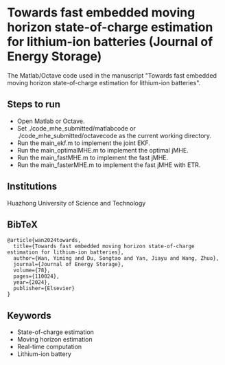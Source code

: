 # Towards fast embedded moving horizon state-of-charge estimation for lithium-ion batteries (Journal of Energy Storage)
The Matlab/Octave code used in the manuscript "Towards fast embedded moving horizon state-of-charge estimation for lithium-ion batteries".

## Steps to run
* Open Matlab or Octave.
* Set ./code_mhe_submitted/matlabcode or  ./code_mhe_submitted/octavecode as the current working directory.
* Run the main_ekf.m to implement the joint EKF.
* Run the main_optimalMHE.m to implement the optimal jMHE.
* Run the main_fastMHE.m to implement the fast jMHE.
* Run the main_fasterMHE.m to implement the fast jMHE with ETR.

## Institutions
Huazhong University of Science and Technology

## BibTeX
```
@article{wan2024towards,
  title={Towards fast embedded moving horizon state-of-charge estimation for lithium-ion batteries},
  author={Wan, Yiming and Du, Songtao and Yan, Jiayu and Wang, Zhuo},
  journal={Journal of Energy Storage},
  volume={78},
  pages={110024},
  year={2024},
  publisher={Elsevier}
}
```

## Keywords
* State-of-charge estimation
* Moving horizon estimation
* Real-time computation
* Lithium-ion battery
